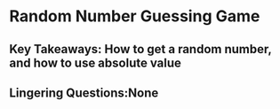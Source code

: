 # Random Number Guessing Game


## Key Takeaways: How to get a random number, and how to use absolute value


## Lingering Questions:None